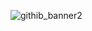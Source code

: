 ![githib_banner2](https://user-images.githubusercontent.com/22968884/157336730-681ed62d-feb5-40bc-99e0-0466c580d0ec.jpg)
